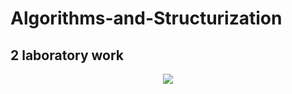 # Algorithms-and-Structurization

## 2 laboratory work

<p align="center">
  <img src="https://memi.klev.club/uploads/posts/2024-05/memi-klev-club-djlw-p-memi-chelovek-za-kompom-8.jpg" width 720>
</p>
